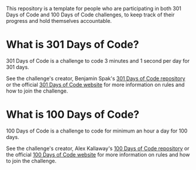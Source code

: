 This repository is a template for people who are participating in both 301 Days of Code and 100 Days of Code challenges, to keep track of their progress and hold themselves accountable.

# What is 301 Days of Code?
301 Days of Code is a challenge to code 3 minutes and 1 second per day for 301 days. 

See the challenge's creator, Benjamin Spak's [301 Days of Code repository](https://github.com/benjaminspak/301-Days-Of-Code) or the official [301 Days of Code website](http://301daysofcode.com) for more information on rules and how to join the challenge.

# What is 100 Days of Code?
100 Days of Code is a challenge to code for minimum an hour a day for 100 days.

See the challenge's creator, Alex Kallaway's [100 Days of Code repository](https://github.com/kallaway/100-days-of-code) or the official [100 Days of Code website](https://www.100daysofcode.com/) for more information on rules and how to join the challenge.